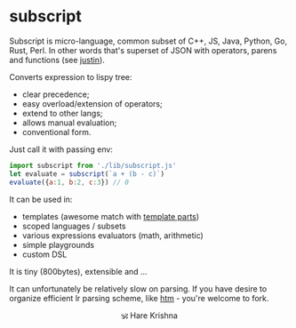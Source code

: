 # subscript

Subscript is micro-language, common subset of C++, JS, Java, Python, Go, Rust, Perl.
In other words that's superset of JSON with operators, parens and functions (see [justin](https://github.com/endojs/Jessie/issues/66)).

Converts expression to lispy tree:
+ clear precedence;
+ easy overload/extension of operators;
+ extend to other langs;
+ allows manual evaluation;
+ conventional form.

Just call it with passing env:

```js
import subscript from './lib/subscript.js'
let evaluate = subscript(`a + (b - c)`)
evaluate({a:1, b:2, c:3}) // 0
```

It can be used in:
* templates (awesome match with [template parts](https://github.com/github/template-parts))
* scoped languages / subsets
* various expressions evaluators (math, arithmetic)
* simple playgrounds
* custom DSL

It is tiny (800bytes), extensible and ...

It can unfortunately be relatively slow on parsing. If you have desire to organize efficient lr parsing scheme, like [htm](https://ghub.io/htm) - you're welcome to fork.

<p align=center>🕉 Hare Krishna</p>
